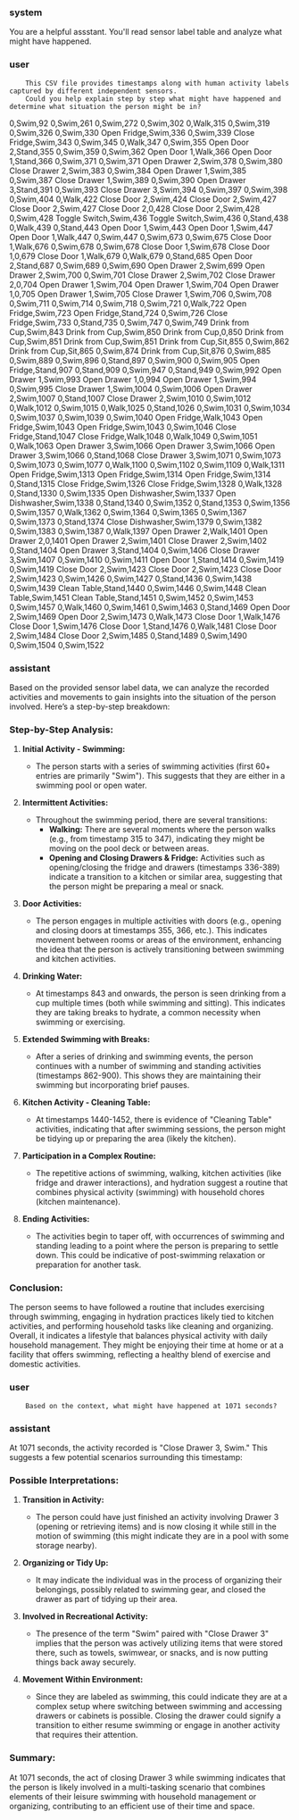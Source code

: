 ### system
You are a helpful assstant. You'll read sensor label table and analyze what might have happened.
### user

        This CSV file provides timestamps along with human activity labels captured by different independent sensors.
        Could you help explain step by step what might have happened and determine what situation the person might be in?
    
0,Swim,92
0,Swim,261
0,Swim,272
0,Swim,302
0,Walk,315
0,Swim,319
0,Swim,326
0,Swim,330
Open Fridge,Swim,336
0,Swim,339
Close Fridge,Swim,343
0,Swim,345
0,Walk,347
0,Swim,355
Open Door 2,Stand,355
0,Swim,359
0,Swim,362
Open Door 1,Walk,366
Open Door 1,Stand,366
0,Swim,371
0,Swim,371
Open Drawer 2,Swim,378
0,Swim,380
Close Drawer 2,Swim,383
0,Swim,384
Open Drawer 1,Swim,385
0,Swim,387
Close Drawer 1,Swim,389
0,Swim,390
Open Drawer 3,Stand,391
0,Swim,393
Close Drawer 3,Swim,394
0,Swim,397
0,Swim,398
0,Swim,404
0,Walk,422
Close Door 2,Swim,424
Close Door 2,Swim,427
Close Door 2,Swim,427
Close Door 2,0,428
Close Door 2,Swim,428
0,Swim,428
Toggle Switch,Swim,436
Toggle Switch,Swim,436
0,Stand,438
0,Walk,439
0,Stand,443
Open Door 1,Swim,443
Open Door 1,Swim,447
Open Door 1,Walk,447
0,Swim,447
0,Swim,673
0,Swim,675
Close Door 1,Walk,676
0,Swim,678
0,Swim,678
Close Door 1,Swim,678
Close Door 1,0,679
Close Door 1,Walk,679
0,Walk,679
0,Stand,685
Open Door 2,Stand,687
0,Swim,689
0,Swim,690
Open Drawer 2,Swim,699
Open Drawer 2,Swim,700
0,Swim,701
Close Drawer 2,Swim,702
Close Drawer 2,0,704
Open Drawer 1,Swim,704
Open Drawer 1,Swim,704
Open Drawer 1,0,705
Open Drawer 1,Swim,705
Close Drawer 1,Swim,706
0,Swim,708
0,Swim,711
0,Swim,714
0,Swim,718
0,Swim,721
0,Walk,722
Open Fridge,Swim,723
Open Fridge,Stand,724
0,Swim,726
Close Fridge,Swim,733
0,Stand,735
0,Swim,747
0,Swim,749
Drink from Cup,Swim,843
Drink from Cup,Swim,850
Drink from Cup,0,850
Drink from Cup,Swim,851
Drink from Cup,Swim,851
Drink from Cup,Sit,855
0,Swim,862
Drink from Cup,Sit,865
0,Swim,874
Drink from Cup,Sit,876
0,Swim,885
0,Swim,889
0,Swim,896
0,Stand,897
0,Swim,900
0,Swim,905
Open Fridge,Stand,907
0,Stand,909
0,Swim,947
0,Stand,949
0,Swim,992
Open Drawer 1,Swim,993
Open Drawer 1,0,994
Open Drawer 1,Swim,994
0,Swim,995
Close Drawer 1,Swim,1004
0,Swim,1006
Open Drawer 2,Swim,1007
0,Stand,1007
Close Drawer 2,Swim,1010
0,Swim,1012
0,Walk,1012
0,Swim,1015
0,Walk,1025
0,Stand,1026
0,Swim,1031
0,Swim,1034
0,Swim,1037
0,Swim,1039
0,Swim,1040
Open Fridge,Walk,1043
Open Fridge,Swim,1043
Open Fridge,Swim,1043
0,Swim,1046
Close Fridge,Stand,1047
Close Fridge,Walk,1048
0,Walk,1049
0,Swim,1051
0,Walk,1063
Open Drawer 3,Swim,1066
Open Drawer 3,Swim,1066
Open Drawer 3,Swim,1066
0,Stand,1068
Close Drawer 3,Swim,1071
0,Swim,1073
0,Swim,1073
0,Swim,1077
0,Walk,1100
0,Swim,1102
0,Swim,1109
0,Walk,1311
Open Fridge,Swim,1313
Open Fridge,Swim,1314
Open Fridge,Swim,1314
0,Stand,1315
Close Fridge,Swim,1326
Close Fridge,Swim,1328
0,Walk,1328
0,Stand,1330
0,Swim,1335
Open Dishwasher,Swim,1337
Open Dishwasher,Swim,1338
0,Stand,1340
0,Swim,1352
0,Stand,1353
0,Swim,1356
0,Swim,1357
0,Walk,1362
0,Swim,1364
0,Swim,1365
0,Swim,1367
0,Swim,1373
0,Stand,1374
Close Dishwasher,Swim,1379
0,Swim,1382
0,Swim,1383
0,Swim,1387
0,Walk,1397
Open Drawer 2,Walk,1401
Open Drawer 2,0,1401
Open Drawer 2,Swim,1401
Close Drawer 2,Swim,1402
0,Stand,1404
Open Drawer 3,Stand,1404
0,Swim,1406
Close Drawer 3,Swim,1407
0,Swim,1410
0,Swim,1411
Open Door 1,Stand,1414
0,Swim,1419
0,Swim,1419
Close Door 2,Swim,1423
Close Door 2,Swim,1423
Close Door 2,Swim,1423
0,Swim,1426
0,Swim,1427
0,Stand,1436
0,Swim,1438
0,Swim,1439
Clean Table,Stand,1440
0,Swim,1446
0,Swim,1448
Clean Table,Swim,1451
Clean Table,Stand,1451
0,Swim,1452
0,Swim,1453
0,Swim,1457
0,Walk,1460
0,Swim,1461
0,Swim,1463
0,Stand,1469
Open Door 2,Swim,1469
Open Door 2,Swim,1473
0,Walk,1473
Close Door 1,Walk,1476
Close Door 1,Swim,1476
Close Door 1,Stand,1476
0,Walk,1481
Close Door 2,Swim,1484
Close Door 2,Swim,1485
0,Stand,1489
0,Swim,1490
0,Swim,1504
0,Swim,1522

### assistant
Based on the provided sensor label data, we can analyze the recorded activities and movements to gain insights into the situation of the person involved. Here’s a step-by-step breakdown:

### Step-by-Step Analysis:

1. **Initial Activity - Swimming:**
   - The person starts with a series of swimming activities (first 60+ entries are primarily "Swim"). This suggests that they are either in a swimming pool or open water.

2. **Intermittent Activities:**
   - Throughout the swimming period, there are several transitions:
     - **Walking:** There are several moments where the person walks (e.g., from timestamp 315 to 347), indicating they might be moving on the pool deck or between areas.
     - **Opening and Closing Drawers & Fridge:** Activities such as opening/closing the fridge and drawers (timestamps 336-389) indicate a transition to a kitchen or similar area, suggesting that the person might be preparing a meal or snack.

3. **Door Activities:**
   - The person engages in multiple activities with doors (e.g., opening and closing doors at timestamps 355, 366, etc.). This indicates movement between rooms or areas of the environment, enhancing the idea that the person is actively transitioning between swimming and kitchen activities.

4. **Drinking Water:**
   - At timestamps 843 and onwards, the person is seen drinking from a cup multiple times (both while swimming and sitting). This indicates they are taking breaks to hydrate, a common necessity when swimming or exercising.

5. **Extended Swimming with Breaks:**
   - After a series of drinking and swimming events, the person continues with a number of swimming and standing activities (timestamps 862-900). This shows they are maintaining their swimming but incorporating brief pauses.

6. **Kitchen Activity - Cleaning Table:**
   - At timestamps 1440-1452, there is evidence of "Cleaning Table" activities, indicating that after swimming sessions, the person might be tidying up or preparing the area (likely the kitchen).

7. **Participation in a Complex Routine:**
   - The repetitive actions of swimming, walking, kitchen activities (like fridge and drawer interactions), and hydration suggest a routine that combines physical activity (swimming) with household chores (kitchen maintenance).

8. **Ending Activities:**
   - The activities begin to taper off, with occurrences of swimming and standing leading to a point where the person is preparing to settle down. This could be indicative of post-swimming relaxation or preparation for another task.

### Conclusion:
The person seems to have followed a routine that includes exercising through swimming, engaging in hydration practices likely tied to kitchen activities, and performing household tasks like cleaning and organizing. Overall, it indicates a lifestyle that balances physical activity with daily household management. They might be enjoying their time at home or at a facility that offers swimming, reflecting a healthy blend of exercise and domestic activities.
### user

        Based on the context, what might have happened at 1071 seconds?
    
### assistant
At 1071 seconds, the activity recorded is "Close Drawer 3, Swim." This suggests a few potential scenarios surrounding this timestamp:

### Possible Interpretations:

1. **Transition in Activity:**
   - The person could have just finished an activity involving Drawer 3 (opening or retrieving items) and is now closing it while still in the motion of swimming (this might indicate they are in a pool with some storage nearby).
   
2. **Organizing or Tidy Up:**
   - It may indicate the individual was in the process of organizing their belongings, possibly related to swimming gear, and closed the drawer as part of tidying up their area.

3. **Involved in Recreational Activity:**
   - The presence of the term "Swim" paired with "Close Drawer 3" implies that the person was actively utilizing items that were stored there, such as towels, swimwear, or snacks, and is now putting things back away securely.

4. **Movement Within Environment:**
   - Since they are labeled as swimming, this could indicate they are at a complex setup where switching between swimming and accessing drawers or cabinets is possible. Closing the drawer could signify a transition to either resume swimming or engage in another activity that requires their attention.

### Summary:
At 1071 seconds, the act of closing Drawer 3 while swimming indicates that the person is likely involved in a multi-tasking scenario that combines elements of their leisure swimming with household management or organizing, contributing to an efficient use of their time and space.
